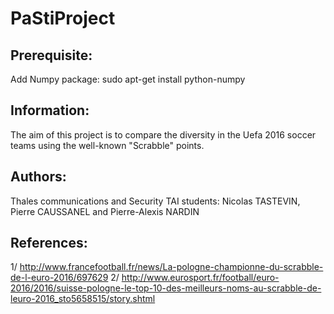 # PaStiProject

## Prerequisite:
Add Numpy package:
sudo apt-get install python-numpy

## Information:

The aim of this project is to compare the diversity in the Uefa 2016 soccer teams using the well-known "Scrabble" points.

## Authors:

Thales communications and Security TAI students: Nicolas TASTEVIN, Pierre CAUSSANEL and Pierre-Alexis NARDIN

## References:

1/ http://www.francefootball.fr/news/La-pologne-championne-du-scrabble-de-l-euro-2016/697629
2/ http://www.eurosport.fr/football/euro-2016/2016/suisse-pologne-le-top-10-des-meilleurs-noms-au-scrabble-de-leuro-2016_sto5658515/story.shtml
